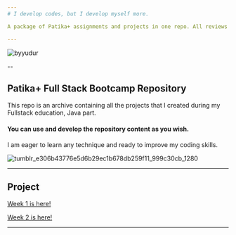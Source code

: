 ```yaml
---
# I develop codes, but I develop myself more.

A package of Patika+ assignments and projects in one repo. All reviews and feedbacks are extremely valuable to me!

---
```



![byyudur](https://github.com/byurudur/Patika-Projects/assets/136338567/d7843dcd-b8ba-431b-90ec-e7c14ce3daa1)

--
## Patika+ Full Stack Bootcamp Repository

This repo is an archive containing all the projects that I created during my Fullstack education, Java part.



#### You can use and develop the repository content as you wish.
I am eager to learn any technique and ready to improve my coding skills.



![tumblr_e306b43776e5d6b29ec1b678db259f11_999c30cb_1280](https://github.com/deerborg/Patika_practices/assets/152931069/37b7940f-4d00-4a56-aa60-d59c67dfbca1)


---


## Project
 [Week 1 is here!](https://github.com/byurudur/Patika-Projects/tree/main/week1)

 
 [Week 2 is here!](https://github.com/byurudur/Patika-Projects/tree/main/week2)

---
